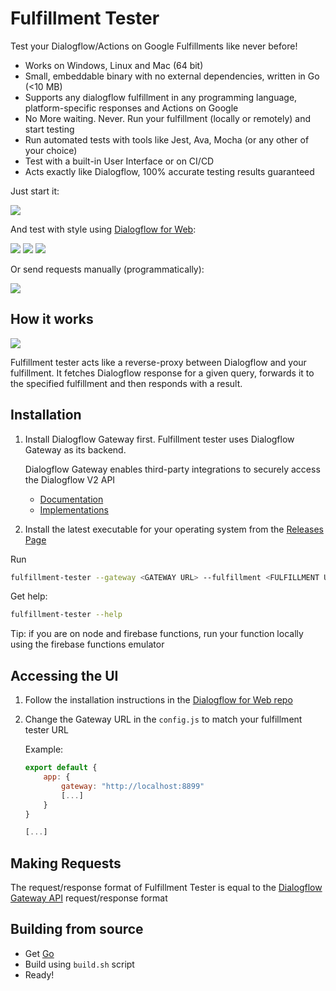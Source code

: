 # Fulfillment Tester

Test your Dialogflow/Actions on Google Fulfillments like never before!

- Works on Windows, Linux and Mac (64 bit)
- Small, embeddable binary with no external dependencies, written in Go (<10 MB)
- Supports any dialogflow fulfillment in any programming language, platform-specific responses and Actions on Google
- No More waiting. Never. Run your fulfillment (locally or remotely) and start testing
- Run automated tests with tools like Jest, Ava, Mocha (or any other of your choice)
- Test with a built-in User Interface or on CI/CD
- Acts exactly like Dialogflow, 100% accurate testing results guaranteed

Just start it:

![](https://i.imgur.com/yE2aiid.png)

And test with style using [Dialogflow for Web](https://github.com/mishushakov/fulfillment-tester):

![](https://i.imgur.com/sZR5c63.png)
![](https://i.imgur.com/VmPCd0u.png)
![](https://i.imgur.com/BWbropG.png)

Or send requests manually (programmatically):

![](https://i.imgur.com/ywbIjrE.jpg)

## How it works

![](https://svgur.com/i/EKw.svg)

Fulfillment tester acts like a reverse-proxy between Dialogflow and your fulfillment. It fetches Dialogflow response for a given query, forwards it to the specified fulfillment and then responds with a result.

## Installation

1. Install Dialogflow Gateway first. Fulfillment tester uses Dialogflow Gateway as its backend.
   
   Dialogflow Gateway enables third-party integrations to securely access the Dialogflow V2 API

   - [Documentation](https://github.com/mishushakov/dialogflow-gateway-docs)
   - [Implementations](https://github.com/mishushakov/dialogflow-gateway-docs#implementations)

2. Install the latest executable for your operating system from the [Releases Page](https://github.com/mishushakov/fulfillment-tester/releases)

Run

```sh
fulfillment-tester --gateway <GATEWAY URL> --fulfillment <FULFILLMENT URL>
```

Get help:

```sh
fulfillment-tester --help
```

Tip: if you are on node and firebase functions, run your function locally using the firebase functions emulator

## Accessing the UI

1. Follow the installation instructions in the [Dialogflow for Web repo](https://github.com/mishushakov/dialogflow-web-v2)
2. Change the Gateway URL in the `config.js` to match your fulfillment tester URL

    Example:

    ```js
    export default {
        app: {
            gateway: "http://localhost:8899"
            [...]
        }
    }

    [...]
    ```

## Making Requests

The request/response format of Fulfillment Tester is equal to the [Dialogflow Gateway API](https://github.com/mishushakov/dialogflow-gateway-docs#api) request/response format

## Building from source

- Get [Go](https://golang.org/dl/)
- Build using `build.sh` script
- Ready!